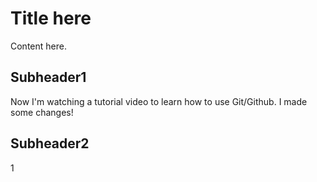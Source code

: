 # Title here

Content here.

## Subheader1

Now I'm watching a  tutorial video to learn how to use Git/Github.
I made some changes!
## Subheader2



1